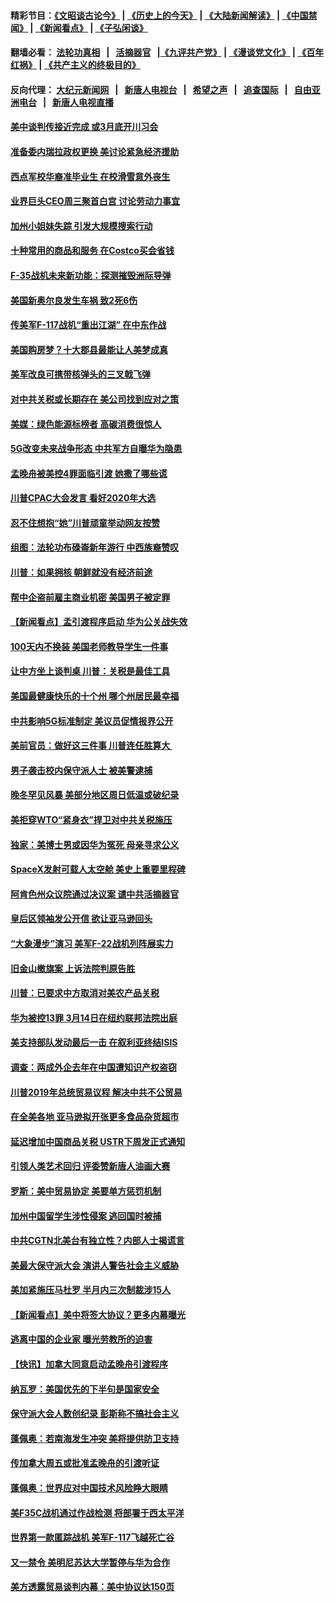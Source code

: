 #### 精彩节目：[《文昭谈古论今》](http://155.138.205.71/wenzhao) | [《历史上的今天》](http://155.138.205.71/today-in-history) | [《大陆新闻解读》](http://155.138.205.71/ntdtv-comedy) | [《中国禁闻》](http://155.138.205.71/ntdtv-news) | [《新闻看点》](http://155.138.205.71/news-insight) | [《子弘闲谈》](http://155.138.205.71/zihongxiantan/) 

 #### 翻墙必看： [法轮功真相](http://155.138.205.71:10000/videos/truth.html) &nbsp;&nbsp;|&nbsp;&nbsp; [活摘器官](http://155.138.205.71:10000/videos/res/Organs/) &nbsp;&nbsp;|[《九评共产党》](http://155.138.205.71:10000/videos/jiuping) | [《漫谈党文化》](http://155.138.205.71:10000/videos/mtdwh) | [《百年红祸》](http://155.138.205.71:10000/videos/bnhh) | [《共产主义的终极目的》](http://155.138.205.71:10000/videos/res/zjmd) 

 #### 反向代理： [大纪元新闻网](http://155.138.205.71:10080/) &nbsp;&nbsp;|&nbsp;&nbsp; [新唐人电视台](http://155.138.205.71:8000/) &nbsp;&nbsp;|&nbsp;&nbsp; [希望之声](http://155.138.205.71:8200/) &nbsp;&nbsp;|&nbsp;&nbsp; [追查国际](http://155.138.205.71:10010/) &nbsp;&nbsp;|&nbsp;&nbsp; [自由亚洲电台](http://155.138.205.71:9800/) &nbsp;&nbsp;|&nbsp;&nbsp; [新唐人电视直播](http://155.138.205.71/) 

#### [美中谈判传接近完成 或3月底开川习会](../pages/nsc412/n11086539.md?t=03040337) 

#### [准备委内瑞拉政权更换 美讨论紧急经济援助](../pages/nsc412/n11086396.md?t=03040337) 

#### [西点军校华裔准毕业生 在校滑雪意外丧生](../pages/nsc412/n11086343.md?t=03040337) 

#### [业界巨头CEO周三聚首白宫 讨论劳动力事宜](../pages/nsc412/n11086331.md?t=03040337) 

#### [加州小姐妹失踪 引发大规模搜索行动](../pages/nsc412/n11086302.md?t=03040337) 

#### [十种常用的商品和服务 在Costco买会省钱](../pages/nsc412/n11083409.md?t=03040337) 

#### [F-35战机未来新功能：探测摧毁洲际导弹](../pages/nsc412/n11084576.md?t=03040337) 

#### [美国新奥尔良发生车祸 致2死6伤](../pages/nsc412/n11085688.md?t=03040337) 

#### [传美军F-117战机“重出江湖” 在中东作战](../pages/nsc412/n11085560.md?t=03040337) 

#### [美国购房梦？十大郡县最能让人美梦成真](../pages/nsc412/n11084365.md?t=03040337) 

#### [美军改良可携带核弹头的三叉戟飞弹](../pages/nsc412/n11085360.md?t=03040337) 

#### [对中共关税或长期存在 美公司找到应对之策](../pages/nsc412/n11084764.md?t=03040337) 

#### [美媒：绿色能源标榜者 高碳消费很惊人](../pages/nsc412/n11085202.md?t=03040337) 

#### [5G改变未来战争形态 中共军方自曝华为隐患](../pages/nsc412/n11080193.md?t=03040337) 

#### [孟晚舟被美控4罪面临引渡 她撒了哪些谎](../pages/nsc412/n11084821.md?t=03040337) 

#### [川普CPAC大会发言 看好2020年大选](../pages/nsc412/n11084682.md?t=03040337) 

#### [忍不住想抱“她”川普顽童举动网友按赞](../pages/nsc412/n11084691.md?t=03040337) 

#### [组图：法轮功布碌崙新年游行 中西族裔赞叹](../pages/nsc412/n11084713.md?t=03040337) 

#### [川普：如果拥核 朝鲜就没有经济前途](../pages/nsc412/n11084624.md?t=03040337) 

#### [帮中企盗前雇主商业机密 美国男子被定罪](../pages/nsc412/n11084590.md?t=03040337) 

#### [【新闻看点】孟引渡程序启动 华为公关战失效](../pages/nsc412/n11084453.md?t=03040337) 

#### [100天内不换装 美国老师教导学生一件事](../pages/nsc412/n11084543.md?t=03040337) 

#### [让中方坐上谈判桌 川普：关税是最佳工具](../pages/nsc412/n11084359.md?t=03040337) 

#### [美国最健康快乐的十个州 哪个州居民最幸福](../pages/nsc412/n11084450.md?t=03040337) 

#### [中共影响5G标准制定 美议员促情报界公开](../pages/nsc412/n11084422.md?t=03040337) 

#### [美前官员：做好这三件事 川普连任胜算大 ](../pages/nsc412/n11083314.md?t=03040337) 

#### [男子袭击校内保守派人士 被美警逮捕](../pages/nsc412/n11083471.md?t=03040337) 

#### [晚冬罕见风暴 美部分地区周日低温或破纪录](../pages/nsc412/n11084235.md?t=03040337) 

#### [美拒穿WTO“紧身衣”捍卫对中共关税施压](../pages/nsc412/n11084156.md?t=03040337) 

#### [独家：美博士男或因华为冤死 母亲寻求公义](../pages/nsc412/n11082270.md?t=03040337) 

#### [SpaceX发射可载人太空舱 美史上重要里程碑](../pages/nsc412/n11084023.md?t=03040337) 

#### [阿肯色州众议院通过决议案 谴中共活摘器官](../pages/nsc412/n11082231.md?t=03040337) 

#### [皇后区领袖发公开信  欲让亚马逊回头](../pages/nsc412/n11083353.md?t=03040337) 

#### [“大象漫步”演习 美军F-22战机列阵展实力](../pages/nsc412/n11083501.md?t=03040337) 

#### [旧金山撤旗案 上诉法院判原告胜](../pages/nsc412/n11083486.md?t=03040337) 

#### [川普：已要求中方取消对美农产品关税](../pages/nsc412/n11083216.md?t=03040337) 

#### [华为被控13罪 3月14日在纽约联邦法院出庭](../pages/nsc412/n11082772.md?t=03040337) 

#### [美支持部队发动最后一击 在叙利亚终结ISIS](../pages/nsc412/n11082463.md?t=03040337) 

#### [调查：两成外企去年在中国遭知识产权盗窃](../pages/nsc412/n11082699.md?t=03040337) 

#### [川普2019年总统贸易议程 解决中共不公贸易](../pages/nsc412/n11082766.md?t=03040337) 

#### [在全美各地 亚马逊拟开张更多食品杂货超市](../pages/nsc412/n11082620.md?t=03040337) 

#### [延迟增加中国商品关税 USTR下周发正式通知](../pages/nsc412/n11082707.md?t=03040337) 

#### [引领人类艺术回归 评委赞新唐人油画大赛](../pages/nsc412/n11082419.md?t=03040337) 

#### [罗斯：美中贸易协定 美要单方惩罚机制](../pages/nsc412/n11082394.md?t=03040337) 

#### [加州中国留学生涉性侵案 逃回国时被捕](../pages/nsc412/n11082599.md?t=03040337) 

#### [中共CGTN北美台有独立性？内部人士揭谎言](../pages/nsc412/n11082511.md?t=03040337) 

#### [美最大保守派大会 演讲人警告社会主义威胁](../pages/nsc412/n11082171.md?t=03040337) 

#### [美加紧施压马杜罗 半月内三次制裁涉15人](../pages/nsc412/n11082496.md?t=03040337) 

#### [【新闻看点】美中将签大协议？更多内幕曝光](../pages/nsc412/n11082208.md?t=03040337) 

#### [逃离中国的企业家 曝光劳教所的迫害](../pages/nsc412/n11080422.md?t=03040337) 

#### [【快讯】加拿大同意启动孟晚舟引渡程序](../pages/nsc412/n11082478.md?t=03040337) 

#### [纳瓦罗：美国优先的下半句是国家安全](../pages/nsc412/n11082363.md?t=03040337) 

#### [保守派大会人数创纪录 彭斯称不搞社会主义](../pages/nsc412/n11082273.md?t=03040337) 

#### [蓬佩奥：若南海发生冲突 美将提供防卫支持](../pages/nsc412/n11082064.md?t=03040337) 

#### [传加拿大周五或批准孟晚舟的引渡听证](../pages/nsc412/n11082068.md?t=03040337) 

#### [蓬佩奥：世界应对中国技术风险睁大眼睛](../pages/nsc412/n11081916.md?t=03040337) 

#### [美F35C战机通过作战检测 将部署于西太平洋](../pages/nsc412/n11081544.md?t=03040337) 

#### [世界第一款匿踪战机 美军F-117飞越死亡谷](../pages/nsc412/n11081432.md?t=03040337) 

#### [又一禁令 美明尼苏达大学暂停与华为合作](../pages/nsc412/n11080819.md?t=03040337) 

#### [美方透露贸易谈判内幕：美中协议达150页](../pages/nsc412/n11080846.md?t=03040337) 

